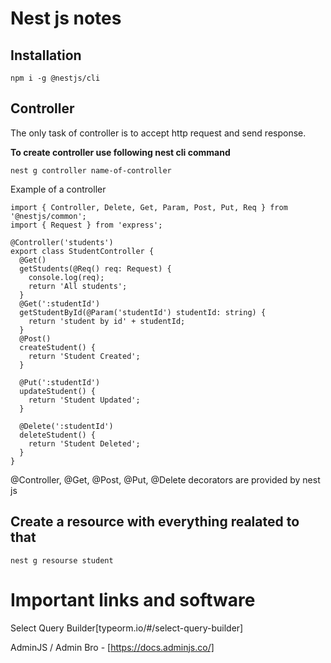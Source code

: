 # Nest js notes

## Installation

`npm i -g @nestjs/cli`

## Controller

The only task of controller is to accept http request and send response.

**To create controller use following nest cli command**

`nest g controller name-of-controller`

Example of a controller

```
import { Controller, Delete, Get, Param, Post, Put, Req } from '@nestjs/common';
import { Request } from 'express';

@Controller('students')
export class StudentController {
  @Get()
  getStudents(@Req() req: Request) {
    console.log(req);
    return 'All students';
  }
  @Get(':studentId')
  getStudentById(@Param('studentId') studentId: string) {
    return 'student by id' + studentId;
  }
  @Post()
  createStudent() {
    return 'Student Created';
  }

  @Put(':studentId')
  updateStudent() {
    return 'Student Updated';
  }

  @Delete(':studentId')
  deleteStudent() {
    return 'Student Deleted';
  }
}
```

@Controller, @Get, @Post, @Put, @Delete decorators are provided by nest js


## Create a resource with everything realated to that

`nest g resourse student`

# Important links and software

Select Query Builder[typeorm.io/#/select-query-builder]

AdminJS / Admin Bro - [https://docs.adminjs.co/]
